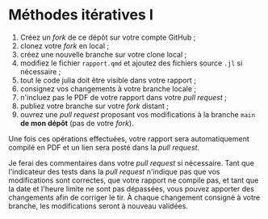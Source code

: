 # Méthodes itératives I

1. Créez un *fork* de ce dépôt sur votre compte GitHub ;
2. clonez votre *fork* en local ;
3. créez une nouvelle branche sur votre clone local ;
4. modifiez le fichier `rapport.qmd` et ajoutez des fichiers source `.jl` si nécessaire ;
5. tout le code julia doit être visible dans votre rapport ;
6. consignez vos changements à votre branche locale ;
7. n'incluez pas le PDF de votre rapport dans votre *pull request* ;
8. publiez votre branche sur votre *fork* distant ;
9. ouvrez une *pull request* proposant vos modifications à la branche `main` **de mon dépôt** (pas de votre *fork*).

Une fois ces opérations effectuées, votre rapport sera automatiquement compilé en PDF et un lien sera posté dans la *pull request*.

Je ferai des commentaires dans votre *pull request* si nécessaire.
Tant que l'indicateur des tests dans la *pull request* n'indique pas que vos modifications sont correctes, que votre rapport ne compile pas, et tant que la date et l'heure limite ne sont pas dépassées, vous pouvez apporter des changements afin de corriger le tir.
À chaque changement consigné à votre branche, les modifications seront à nouveau validées.
